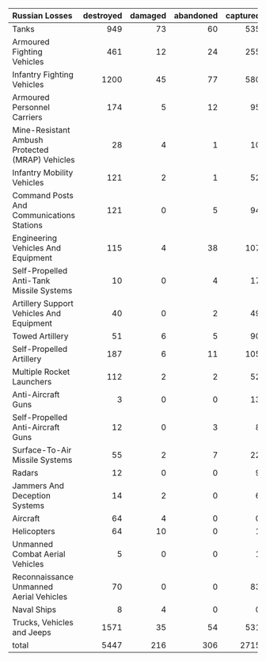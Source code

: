 | Russian Losses                                   |   destroyed |   damaged |   abandoned |   captured |   total |
|:-------------------------------------------------|------------:|----------:|------------:|-----------:|--------:|
| Tanks                                            |         949 |        73 |          60 |        535 |    1617 |
| Armoured Fighting Vehicles                       |         461 |        12 |          24 |        255 |     752 |
| Infantry Fighting Vehicles                       |        1200 |        45 |          77 |        580 |    1902 |
| Armoured Personnel Carriers                      |         174 |         5 |          12 |         95 |     286 |
| Mine-Resistant Ambush Protected  (MRAP) Vehicles |          28 |         4 |           1 |         10 |      43 |
| Infantry Mobility Vehicles                       |         121 |         2 |           1 |         52 |     176 |
| Command Posts And Communications Stations        |         121 |         0 |           5 |         94 |     220 |
| Engineering Vehicles And Equipment               |         115 |         4 |          38 |        107 |     264 |
| Self-Propelled Anti-Tank Missile Systems         |          10 |         0 |           4 |         17 |      31 |
| Artillery Support Vehicles And Equipment         |          40 |         0 |           2 |         49 |      91 |
| Towed Artillery                                  |          51 |         6 |           5 |         90 |     152 |
| Self-Propelled Artillery                         |         187 |         6 |          11 |        105 |     309 |
| Multiple Rocket Launchers                        |         112 |         2 |           2 |         52 |     168 |
| Anti-Aircraft Guns                               |           3 |         0 |           0 |         13 |      16 |
| Self-Propelled Anti-Aircraft Guns                |          12 |         0 |           3 |          8 |      23 |
| Surface-To-Air Missile Systems                   |          55 |         2 |           7 |         22 |      86 |
| Radars                                           |          12 |         0 |           0 |          9 |      21 |
| Jammers And Deception Systems                    |          14 |         2 |           0 |          6 |      22 |
| Aircraft                                         |          64 |         4 |           0 |          0 |      68 |
| Helicopters                                      |          64 |        10 |           0 |          1 |      75 |
| Unmanned Combat Aerial Vehicles                  |           5 |         0 |           0 |          1 |       6 |
| Reconnaissance Unmanned Aerial Vehicles          |          70 |         0 |           0 |         83 |     153 |
| Naval Ships                                      |           8 |         4 |           0 |          0 |      12 |
| Trucks, Vehicles and Jeeps                       |        1571 |        35 |          54 |        531 |    2191 |
| total                                            |        5447 |       216 |         306 |       2715 |    8684 |